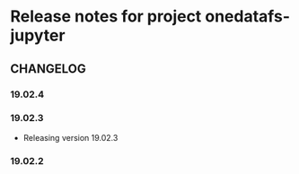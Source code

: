Release notes for project onedatafs-jupyter
===========================================

CHANGELOG
---------

### 19.02.4

### 19.02.3

* Releasing version 19.02.3

### 19.02.2

